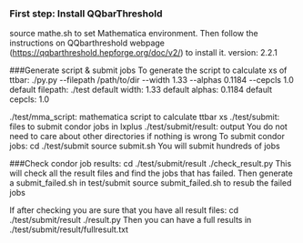 ### First step: Install QQbarThreshold
source mathe.sh
to set Mathematica environment.
Then follow the instructions on QQbarthreshold webpage (https://qqbarthreshold.hepforge.org/doc/v2/) to install it.
version: 2.2.1

###Generate script & submit jobs
To generate the script to calculate xs of ttbar:
./py.py --filepath /path/to/dir --width 1.33 --alphas 0.1184 --cepcls 1.0
default filepath: ./test
default width: 1.33
default alphas: 0.1184
default cepcls: 1.0

./test/mma_script: mathematica script to calculate ttbar xs
./test/submit: files to submit condor jobs in lxplus
./test/submit/result: output
You do not need to care about other directories if nothing is wrong
To submit condor jobs:
cd ./test/submit
source submit.sh
You will submit hundreds of jobs

###Check condor job results:
cd ./test/submit/result
./check_result.py
This will check all the result files and find the jobs that has failed.
Then generate a submit_failed.sh in test/submit
source submit_failed.sh
to resub the failed jobs

If after checking you are sure that you have all result files:
cd ./test/submit/result
./result.py
Then you can have a full results in  ./test/submit/result/fullresult.txt
